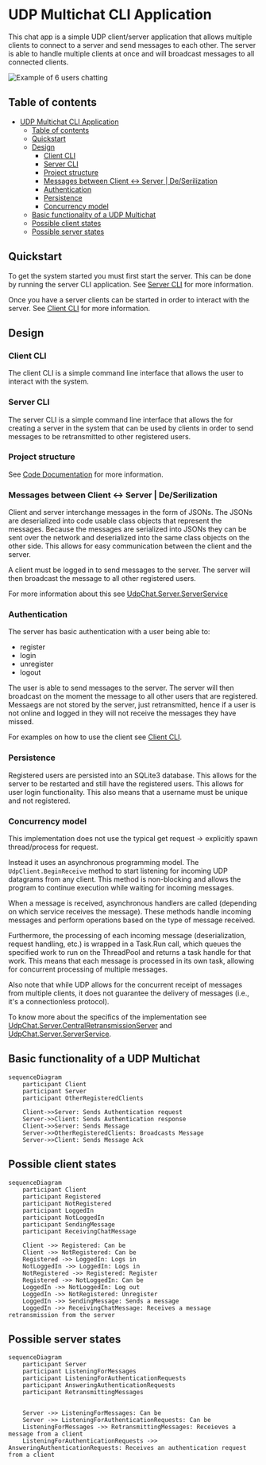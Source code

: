 # UDP Multichat CLI Application

This chat app is a simple UDP client/server application that allows multiple clients
to connect to a server and send messages to each other. The server is able to handle
multiple clients at once and will broadcast messages to all connected clients.

![Example of 6 users chatting](images/gif6users.gif)

## Table of contents

- [UDP Multichat CLI Application](#udp-multichat-cli-application)
  - [Table of contents](#table-of-contents)
  - [Quickstart](#quickstart)
  - [Design](#design)
    - [Client CLI](#client-cli)
    - [Server CLI](#server-cli)
    - [Project structure](#project-structure)
    - [Messages between Client \<-\> Server | De/Serilization](#messages-between-client---server--deserilization)
    - [Authentication](#authentication)
    - [Persistence](#persistence)
    - [Concurrency model](#concurrency-model)
  - [Basic functionality of a UDP Multichat](#basic-functionality-of-a-udp-multichat)
  - [Possible client states](#possible-client-states)
  - [Possible server states](#possible-server-states)

## Quickstart

To get the system started you must first start the server. This can be done by running the server CLI application.
See [Server CLI](server/index.md) for more information.

Once you have a server clients can be started in order to interact with the server. See [Client CLI](client/index.md) for more information.

## Design

### Client CLI

The client CLI is a simple command line interface that allows the user to interact with the system.

### Server CLI

The server CLI is a simple command line interface that allows the for creating a server in the system that can be used by clients in order to send messages to be retransmitted to other registered users.

### Project structure

See [Code Documentation](api/index.md) for more information.

### Messages between Client <-> Server | De/Serilization

Client and server interchange messages in the form of JSONs. The JSONs are deserialized into code usable class objects that represent the messages. Because the messages are serialized into JSONs they can be sent over the network and deserialized into the same class objects on the other side. This allows for easy communication between the client and the server.

A client must be logged in to send messages to the server. The server will then broadcast the message to all other registered users.

For more information about this see [UdpChat.Server.ServerService](api/UdpChat.Server.ServerService.yml)

### Authentication

The server has basic authentication with a user being able to:

- register
- login
- unregister
- logout

The user is able to send messages to the server. The server will then broadcast on the moment the message to all other users that
are registered. Messaegs are not stored by the server, just retransmitted, hence if a user is not online and logged in they will not receive the messages they have missed.

For examples on how to use the client see [Client CLI](client/examples.md).

### Persistence

Registered users are persisted into an SQLite3 database. This allows for the server to be restarted and still have the registered users. This allows for user login functionality. This also means that a username must be unique and not registered.

### Concurrency model

This implementation does not use the typical get request -> explicitly spawn thread/process for request.

Instead it uses an asynchronous programming model. The `UdpClient.BeginReceive` method to start listening for incoming UDP datagrams from any client. This method is non-blocking and allows the program to continue execution while waiting for incoming messages.

When a message is received, asynchronous handlers are called (depending on which service receives the message). These methods handle incoming messages and perform operations based on the type of message received.

Furthermore, the processing of each incoming message (deserialization, request handling, etc.) is wrapped in a Task.Run call, which queues the specified work to run on the ThreadPool and returns a task handle for that work. This means that each message is processed in its own task, allowing for concurrent processing of multiple messages.

Also note that while UDP allows for the concurrent receipt of messages from multiple clients, it does not guarantee the delivery of messages (i.e., it's a connectionless protocol).

To know more about the specifics of the implementation see [UdpChat.Server.CentralRetransmissionServer](api/UdpChat.Server.CentralRetransmissionServer.yml) and [UdpChat.Server.ServerService](api/UdpChat.Server.ServerService.yml).

## Basic functionality of a UDP Multichat

```mermaid
sequenceDiagram
    participant Client
    participant Server
    participant OtherRegisteredClients

    Client->>Server: Sends Authentication request
    Server->>Client: Sends Authentication response
    Client->>Server: Sends Message
    Server->>OtherRegisteredClients: Broadcasts Message
    Server->>Client: Sends Message Ack
```

## Possible client states

```mermaid
sequenceDiagram
    participant Client
    participant Registered
    participant NotRegistered
    participant LoggedIn
    participant NotLoggedIn
    participant SendingMessage
    participant ReceivingChatMessage

    Client ->> Registered: Can be
    Client ->> NotRegistered: Can be
    Registered ->> LoggedIn: Logs in
    NotLoggedIn ->> LoggedIn: Logs in
    NotRegistered ->> Registered: Register
    Registered ->> NotLoggedIn: Can be
    LoggedIn ->> NotLoggedIn: Log out
    LoggedIn ->> NotRegistered: Unregister
    LoggedIn ->> SendingMessage: Sends a message
    LoggedIn ->> ReceivingChatMessage: Receives a message retransmission from the server
```

## Possible server states

```mermaid
sequenceDiagram
    participant Server
    participant ListeningForMessages
    participant ListeningForAuthenticationRequests
    participant AnsweringAuthenticationRequests
    participant RetransmittingMessages

   
    Server ->> ListeningForMessages: Can be
    Server ->> ListeningForAuthenticationRequests: Can be
    ListeningForMessages ->> RetransmittingMessages: Receieves a message from a client
    ListeningForAuthenticationRequests ->>  AnsweringAuthenticationRequests: Receives an authentication request from a client 
```
